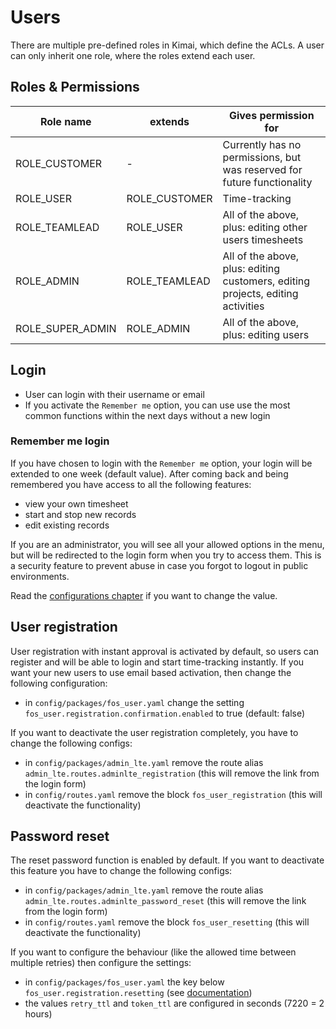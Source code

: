 # Users

There are multiple pre-defined roles in Kimai, which define the ACLs. A user can only inherit one role, where the roles extend each user.

## Roles & Permissions

| Role name | extends | Gives permission for |
|---|---|---|
| ROLE_CUSTOMER | -  | Currently has no permissions, but was reserved for future functionality  |
| ROLE_USER | ROLE_CUSTOMER  | Time-tracking  |
| ROLE_TEAMLEAD | ROLE_USER  | All of the above, plus: editing other users timesheets  |
| ROLE_ADMIN | ROLE_TEAMLEAD | All of the above, plus: editing customers, editing projects, editing activities |
| ROLE_SUPER_ADMIN | ROLE_ADMIN  | All of the above, plus: editing users  |

## Login

- User can login with their username or email
- If you activate the `Remember me` option, you can use use the most common functions within the next days without a new login

### Remember me login

If you have chosen to login with the `Remember me` option, your login will be extended to one week (default value).
After coming back and being remembered you have access to all the following features:
 
- view your own timesheet
- start and stop new records
- edit existing records

If you are an administrator, you will see all your allowed options in the menu, but will be redirected to the login 
form when you try to access them. This is a security feature to prevent abuse in case you forgot to logout in public 
environments.

Read the [configurations chapter](configurations.md) if you want to change the value. 

## User registration

User registration with instant approval is activated by default, so users can register and will be able to login and start time-tracking instantly.
If you want your new users to use email based activation, then change the following configuration:

- in `config/packages/fos_user.yaml` change the setting `fos_user.registration.confirmation.enabled` to true (default: false)

If you want to deactivate the user registration completely, you have to change the following configs:

- in `config/packages/admin_lte.yaml` remove the route alias `admin_lte.routes.adminlte_registration` (this will remove the link from the login form)
- in `config/routes.yaml` remove the block `fos_user_registration` (this will deactivate the functionality)

## Password reset

The reset password function is enabled by default.
If you want to deactivate this feature you have to change the following configs:

- in `config/packages/admin_lte.yaml` remove the route alias `admin_lte.routes.adminlte_password_reset` (this will remove the link from the login form)
- in `config/routes.yaml` remove the block `fos_user_resetting` (this will deactivate the functionality)

If you want to configure the behaviour (like the allowed time between multiple retries) then configure the settings:

- in `config/packages/fos_user.yaml` the key below `fos_user.registration.resetting` (see [documentation](http://symfony.com/doc/current/bundles/FOSUserBundle/configuration_reference.html))
- the values `retry_ttl` and `token_ttl` are configured in seconds (7220 = 2 hours) 